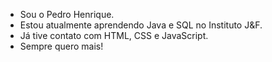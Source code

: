 - Sou o Pedro Henrique.
- Estou atualmente aprendendo Java e SQL no Instituto J&F.
- Já tive contato com HTML, CSS e JavaScript.
- Sempre quero mais!

<!---
henriqqe/henriqqe is a ✨ special ✨ repository because its `README.md` (this file) appears on your GitHub profile.
You can click the Preview link to take a look at your changes.
--->
